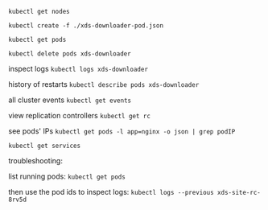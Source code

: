 `kubectl get nodes`

`kubectl create -f ./xds-downloader-pod.json`

`kubectl get pods`

`kubectl delete pods xds-downloader`

inspect logs
`kubectl logs xds-downloader`

history of restarts
`kubectl describe pods xds-downloader`

all cluster events
`kubectl get events`

view replication controllers
`kubectl get rc`

see pods' IPs
`kubectl get pods -l app=nginx -o json | grep podIP`

`kubectl get services`




troubleshooting:

list running pods:
`kubectl get pods`

then use the pod ids to inspect logs:
`kubectl logs --previous xds-site-rc-8rv5d`

